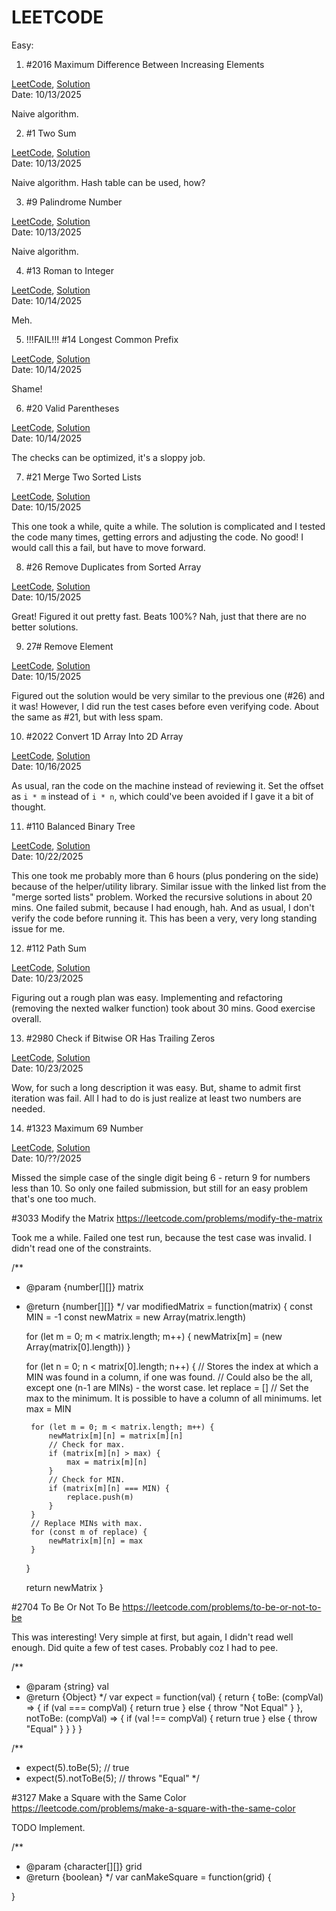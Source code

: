 
LEETCODE
========

Easy:

1. #2016 Maximum Difference Between Increasing Elements

[LeetCode](https://leetcode.com/problems/maximum-difference-between-increasing-elements/),
[Solution](./solutions/2016/solution.js)\
Date: 10/13/2025

Naive algorithm.

2. #1 Two Sum

[LeetCode](https://leetcode.com/problems/two-sum/),
[Solution](./solutions/1/solution.js)\
Date: 10/13/2025

Naive algorithm.
Hash table can be used, how?

3. #9 Palindrome Number

[LeetCode](https://leetcode.com/problems/palindrome-number),
[Solution](./solutions/9/solution.js)\
Date: 10/13/2025

Naive algorithm.

4. #13 Roman to Integer

[LeetCode](https://leetcode.com/problems/roman-to-integer),
[Solution](./solutions/13/solution.js)\
Date: 10/14/2025

Meh.

5. !!!FAIL!!! #14 Longest Common Prefix

[LeetCode](https://leetcode.com/problems/longest-common-prefix),
[Solution](./solutions/14/solution.js)\
Date: 10/14/2025

Shame!

6. #20 Valid Parentheses

[LeetCode](https://leetcode.com/problems/valid-parentheses/),
[Solution](./solutions/20/solution.js)\
Date: 10/14/2025

The checks can be optimized, it's a sloppy job.

7. #21 Merge Two Sorted Lists

[LeetCode](https://leetcode.com/problems/merge-two-sorted-lists),
[Solution](./solutions/21/solution.js)\
Date: 10/15/2025

This one took a while, quite a while. The solution is complicated and
I tested the code many times, getting errors and adjusting the code.
No good! I would call this a fail, but have to move forward.

8. #26 Remove Duplicates from Sorted Array

[LeetCode](https://leetcode.com/problems/remove-duplicates-from-sorted-array),
[Solution](./solutions/26/solution.js)\
Date: 10/15/2025

Great! Figured it out pretty fast. Beats 100%? Nah, just that there are no better solutions.

9. 27# Remove Element

[LeetCode](https://leetcode.com/problems/remove-element),
[Solution](./solutions/27/solution.js)\
Date: 10/15/2025

Figured out the solution would be very similar to the previous one (#26) and it was!
However, I did run the test cases before even verifying code. About the same as #21,
but with less spam.

10. #2022 Convert 1D Array Into 2D Array

[LeetCode](https://leetcode.com/problems/convert-1d-array-into-2d-array),
[Solution](./solutions/2022/solution.js)\
Date: 10/16/2025

As usual, ran the code on the machine instead of reviewing it.
Set the offset as `i * m` instead of `i * n`, which could've been avoided if I gave it a bit of thought.

11. #110 Balanced Binary Tree

[LeetCode](https://leetcode.com/problems/balanced-binary-tree/),
[Solution](./solutions/110/solution.js)\
Date: 10/22/2025

This one took me probably more than 6 hours (plus pondering on the side) because of the helper/utility library. Similar issue with the linked list from the "merge sorted lists" problem.
Worked the recursive solutions in about 20 mins. One failed submit, because I had enough, hah. And as usual, I don't verify the code before running it. This has been a very, very long standing issue for me.

12. #112 Path Sum

[LeetCode](https://leetcode.com/problems/path-sum/),
[Solution](./solutions/112/solution.js)\
Date: 10/23/2025

Figuring out a rough plan was easy. Implementing and refactoring (removing the nexted walker function) took about 30 mins.
Good exercise overall.

13. #2980 Check if Bitwise OR Has Trailing Zeros

[LeetCode](https://leetcode.com/problems/check-if-bitwise-or-has-trailing-zeros),
[Solution](./solutions/2980/solution.js)\
Date: 10/23/2025

Wow, for such a long description it was easy. But, shame to admit first iteration was fail. All I had to do is just realize at least two numbers are needed.

14. #1323 Maximum 69 Number

[LeetCode](https://leetcode.com/problems/maximum-69-number),
[Solution](./solutions/1323/solution.js)\
Date: 10/??/2025

Missed the simple case of the single digit being 6 - return 9 for numbers less than 10.
So only one failed submission, but still for an easy problem that's one too much.

#3033 Modify the Matrix
https://leetcode.com/problems/modify-the-matrix

Took me a while. Failed one test run, because the test case was invalid. I didn't read one of the constraints.

/**
 * @param {number[][]} matrix
 * @return {number[][]}
 */
var modifiedMatrix = function(matrix) {
    const MIN = -1
    const newMatrix = new Array(matrix.length)

    for (let m = 0; m < matrix.length; m++) {
        newMatrix[m] = (new Array(matrix[0].length))
    }

    for (let n = 0; n < matrix[0].length; n++) {
        // Stores the index at which a MIN was found in a column, if one was found.
        // Could also be the all, except one (n-1 are MINs) - the worst case.
        let replace = []
        // Set the max to the minimum. It is possible to have a column of all minimums.
        let max = MIN

        for (let m = 0; m < matrix.length; m++) {
            newMatrix[m][n] = matrix[m][n]
            // Check for max.
            if (matrix[m][n] > max) {
                max = matrix[m][n]
            }
            // Check for MIN.
            if (matrix[m][n] === MIN) {
                replace.push(m)
            }
        }
        // Replace MINs with max. 
        for (const m of replace) {
            newMatrix[m][n] = max
        }
    }

    return newMatrix
}

#2704 To Be Or Not To Be
https://leetcode.com/problems/to-be-or-not-to-be

This was interesting! Very simple at first, but again, I didn't read well enough. Did quite a few of test cases. Probably coz I had to pee.

/**
 * @param {string} val
 * @return {Object}
 */
var expect = function(val) {
    return {
        toBe: (compVal) => {
            if (val === compVal) {
                return true
            } else {
                throw "Not Equal"
            }
        },
        notToBe: (compVal) => {
            if (val !== compVal) {
                return true
            } else {
                throw "Equal"
            }
        }
    }
}

/**
 * expect(5).toBe(5); // true
 * expect(5).notToBe(5); // throws "Equal"
 */

#3127 Make a Square with the Same Color
https://leetcode.com/problems/make-a-square-with-the-same-color

TODO Implement.

/**
 * @param {character[][]} grid
 * @return {boolean}
 */
var canMakeSquare = function(grid) {
    
}
